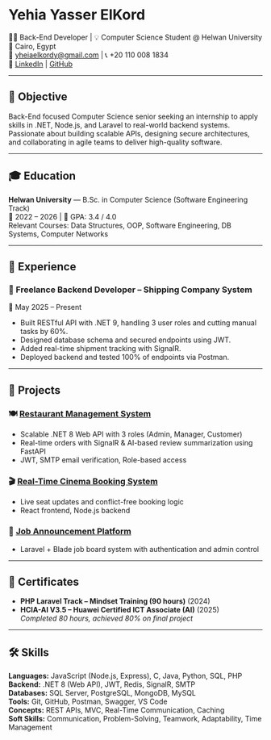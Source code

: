 # Yehia Yasser ElKord

👨‍💻 Back-End Developer | 💡 Computer Science Student @ Helwan University  
📍 Cairo, Egypt  
📧 yheiaelkordy@gmail.com | 📞 +20 110 008 1834  
🔗 [LinkedIn](https://linkedin.com/in/yehia-elkordy) | [GitHub](https://github.com/KoOrdy)

---

## 🎯 Objective
Back-End focused Computer Science senior seeking an internship to apply skills in .NET, Node.js, and Laravel to real-world backend systems. Passionate about building scalable APIs, designing secure architectures, and collaborating in agile teams to deliver high-quality software.

---

## 🎓 Education
**Helwan University** — B.Sc. in Computer Science (Software Engineering Track)  
📅 2022 – 2026 | 🎯 GPA: 3.4 / 4.0  
Relevant Courses: Data Structures, OOP, Software Engineering, DB Systems, Computer Networks

---

## 💼 Experience

### 🏢 Freelance Backend Developer – Shipping Company System  
📅 May 2025 – Present  
- Built RESTful API with .NET 9, handling 3 user roles and cutting manual tasks by 60%.  
- Designed database schema and secured endpoints using JWT.  
- Added real-time shipment tracking with SignalR.  
- Deployed backend and tested 100% of endpoints via Postman.

---

## 🧪 Projects

### 🍽️ [Restaurant Management System](https://github.com/KoOrdy/Restaurant-Management-System)  
- Scalable .NET 8 Web API with 3 roles (Admin, Manager, Customer)  
- Real-time orders with SignalR & AI-based review summarization using FastAPI  
- JWT, SMTP email verification, Role-based access

### 🎬 [Real-Time Cinema Booking System](https://github.com/KoOrdy/Real-Time-Cinema)  
- Live seat updates and conflict-free booking logic  
- React frontend, Node.js backend

### 📢 [Job Announcement Platform](https://github.com/KoOrdy/final_php)  
- Laravel + Blade job board system with authentication and admin control

---

## 📜 Certificates
- **PHP Laravel Track – Mindset Training (90 hours)** (2024)  
- **HCIA-AI V3.5 – Huawei Certified ICT Associate (AI)** (2025)  
  _Completed 80 hours, achieved 80% on final project_

---

## 🛠️ Skills

**Languages:** JavaScript (Node.js, Express), C, Java, Python, SQL, PHP  
**Backend:** .NET 8 (Web API), JWT, Redis, SignalR, SMTP  
**Databases:** SQL Server, PostgreSQL, MongoDB, MySQL  
**Tools:** Git, GitHub, Postman, Swagger, VS Code  
**Concepts:** REST APIs, MVC, Real-Time Communication, Caching  
**Soft Skills:** Communication, Problem-Solving, Teamwork, Adaptability, Time Management
